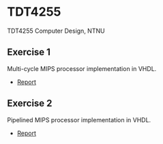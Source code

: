# TDT4255
TDT4255 Computer Design, NTNU

## Exercise 1
Multi-cycle MIPS processor implementation in VHDL.
* [Report](https://github.com/mathiasose/TDT4255/raw/master/ex1/report/report.pdf)

## Exercise 2
Pipelined MIPS processor implementation in VHDL.
* [Report](https://github.com/mathiasose/TDT4255/raw/master/ex2/report/report.pdf)
